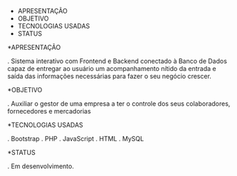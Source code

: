 - APRESENTAÇÃO
- OBJETIVO
- TECNOLOGIAS USADAS
- STATUS



*APRESENTAÇÃO
  
  . Sistema interativo com Frontend e Backend conectado à Banco de Dados capaz de entregar
    ao usuário um acompanhamento nítido da entrada e saída das informações necessárias para
    fazer o seu negócio crescer.
    
    
    
*OBJETIVO 

  . Auxiliar o gestor de uma empresa a ter o controle dos seus colaboradores, fornecedores e 
    mercadorias
    
   
*TECNOLOGIAS USADAS

  . Bootstrap
  . PHP
  . JavaScript
  . HTML
  . MySQL
  
  
*STATUS

  . Em desenvolvimento.
    
